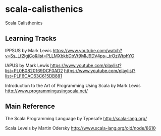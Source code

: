 # scala-calisthenics
Scala Calisthenics


Learning Tracks
---

IPPSUS
by Mark Lewis
https://www.youtube.com/watch?v=Ss_Lf2lgjCo&list=PLLMXbkbDbVt9MIJ9DV4ps-_trOzWtphYO

IAPUS
by Mark Lewis
https://www.youtube.com/playlist?list=PL0B0820169DCF0AD2
https://www.youtube.com/playlist?list=PLF6CAC63C615DB881

Introduction to the Art of Programming Using Scala
by Mark Lewis
http://www.programmingusingscala.net/



Main Reference
---

The Scala Programming Language
by Typesafe
http://scala-lang.org/

Scala Levels
by Martin Odersky
http://www.scala-lang.org/old/node/8610
